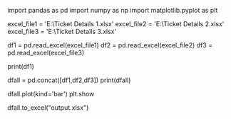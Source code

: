 import pandas as pd
import numpy as np
import matplotlib.pyplot as plt

excel_file1 = 'E:\Ticket Details 1.xlsx'
excel_file2 = 'E:\Ticket Details 2.xlsx'
excel_file3 = 'E:\Ticket Details 3.xlsx'

df1 = pd.read_excel(excel_file1)
df2 = pd.read_excel(excel_file2)
df3 = pd.read_excel(excel_file3)

print(df1)

dfall = pd.concat([df1,df2,df3])
print(dfall)

dfall.plot(kind='bar')
plt.show

dfall.to_excel("output.xlsx")
